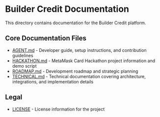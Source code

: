 # Builder Credit Documentation

This directory contains documentation for the Builder Credit platform.

## Core Documentation Files

- [AGENT.md](./AGENT.md) - Developer guide, setup instructions, and contribution guidelines
- [HACKATHON.md](./HACKATHON.md) - MetaMask Card Hackathon project information and demo script
- [ROADMAP.md](./ROADMAP.md) - Development roadmap and strategic planning
- [TECHNICAL.md](./TECHNICAL.md) - Technical documentation covering architecture, integrations, and implementation details

## Legal

- [LICENSE](./LICENSE) - License information for the project
